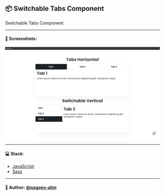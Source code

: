 ## 📦 Switchable Tabs Component 

Switchable Tabs Component.

---

#### 🌄 Screenshots:

![App Screenshot](assets/images/preview.jpg)

-----

#### 💻 Stack:

- [JavaScript](https://learn.javascript.ru/)
- [Sass](https://sass-lang.com/)


-----
#### 🙌 Author: [@nagoev-alim](https://github.com/nagoev-alim)
